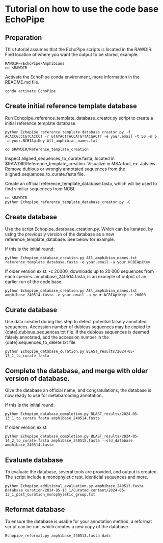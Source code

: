 # Tutorial on how to use the code base EchoPipe

## Preparation
This tutorial assumes that the EchoPipe scripts is located in the RAWDIR.
Find location of where you want the output to be stored, example.

```
RAWDIR=/EchoPipe/Amphibians
cd $RAWDIR
```

Activate the EchoPipe conda environment, more information in the README.md file.

```
conda activate EchoPipe 
```

## Create initial reference template database
Run Echopipe_reference_template_database_creator.py script to create a initial reference template database.

```
python Echopipe_reference_template_database_creator.py -f ACACCGCCCGTCACCCT -r GTAYACTTACCATGTTACGACTT -e your.email -t 50 -m 5 -a your.NCBIApiKey All_amphibian_names.txt

cd $RAWDIR/Reference_template_creation
```

Inspect aligned_sequences_to_curate.fasta, located in $RAWDIR/Reference_template_creation. Visualize in MSA-tool, ex. Jalview. 
Remove dubious or wrongly annotated sequences from the aligned_sequences_to_curate.fasta file.

Create an official reference_template_database.fasta, which will be used to find similiar sequences from NCBI.
```
cd $RAWDIR
python Echopipe_reference_template_database_creator.py -C 
```
## Create database
Use the script Echopipe_database_creation.py. Which can be iterated, by using the previously version of the database as a new reference_template_database. See below for example.

If this is the initial round:
```
python Echopipe_database_creation.py All_amphibian_names.txt reference_template_database.fasta -e your.email -a your.NCBIApiKey
```

If older version exist:
-c 20000, downloads up to 20 000 sequences from each species.
amphibase_240514.fasta, is an example of output of an earlier run of the code base.
```
python Echopipe_database_creation.py All_amphibian_names.txt amphibase_240514.fasta -e your.email -a your.NCBIApiKey -c 20000
```

## Curate database
Use data created during this step to detect potential falsely annotated sequences.
Accession number of dubious sequences may be copied to {date}.dubious_sequences.txt file.
If the dubious sequences is deemed falsely annotated, add the accession number in the {date}.sequences_to_delete.txt file.

```
python Echopipe_database_curation.py BLAST_results/2024-05-13_1_to_curate.fasta
```

## Complete the database, and merge with older version of database. 
Give the database an official name, and congratulations, the database is now ready to use for metabarcoding annotation.

If this is the initial round:
```
python Echopipe_database_completion.py BLAST_results/2024-05-13_1_to_curate.fasta amphibase_240514.fasta 
```
If older version exist:
```
python Echopipe_database_completion.py BLAST_results/2024-05-14_2_to_curate.fasta amphibase_240515.fasta --old_database amphibase_240514.fasta
```
## Evaluate database
To evaluate the database, several tools are provided, and output is created.
The script include a monophyletic test, identicial sequences and more.

```
python Echopipe_additional_evaluation.py amphibase_240513.fasta Database_curation/2024-05-13_1/Curated_content/2024-05-13_1_post_curation_monophyletic_group.txt

```
## Reformat database
To ensure the database is usable for your annotation method, a reformat script can be run, which creates a new copy of the database.
```
Echopipe_reformat.py amphibase_240513.fasta dads 
```
